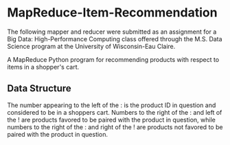 # MapReduce-Item-Recommendation
The following mapper and reducer were submitted as an assignment for a Big Data: High-Performance Computing class offered through the M.S. Data Science program at the University of Wisconsin-Eau Claire.

A MapReduce Python program for recommending products with respect to items in a shopper's cart.

## Data Structure
The number appearing to the left of the : is the product ID in question and considered to be in a shoppers cart.  Numbers to the right of the : and left of the ! are products favored to be paired with the product in question, while numbers to the right of the : and right of the ! are products not favored to be paired with the product in question.
